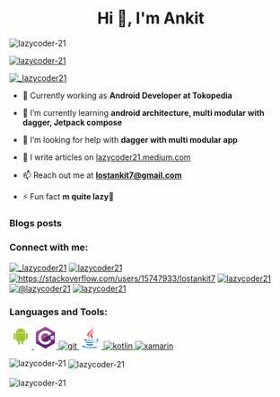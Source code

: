 <h1 align="center">Hi 👋, I'm Ankit</h1>
<p align="left"> <img src="https://komarev.com/ghpvc/?username=lazycoder-21&label=Profile%20views&color=0e75b6&style=flat" alt="lazycoder-21" /> </p>

<p align="left"> <a href="https://github.com/ryo-ma/github-profile-trophy"><img src="https://github-profile-trophy.vercel.app/?username=lazycoder-21" alt="lazycoder-21" /></a> </p>

<p align="left"> <a href="https://twitter.com/_lazycoder21" target="blank"><img src="https://img.shields.io/twitter/follow/_lazycoder21?logo=twitter&style=for-the-badge" alt="_lazycoder21" /></a> </p>

- 🔭 Currently working as **Android Developer at Tokopedia**

- 🌱 I’m currently learning **android architecture, multi modular with dagger, Jetpack compose**

- 🤝 I’m looking for help with **dagger with multi modular app**

- 📝 I write articles on [lazycoder21.medium.com](lazycoder21.medium.com)

- 📫 Reach out me at **lostankit7@gmail.com**

- ⚡ Fun fact **m quite lazy👀**

### Blogs posts
<!-- BLOG-POST-LIST:START -->
<!-- BLOG-POST-LIST:END -->

<h3 align="left">Connect with me:</h3>
<p align="left">
<a href="https://twitter.com/_lazycoder21" target="blank"><img align="center" src="https://raw.githubusercontent.com/rahuldkjain/github-profile-readme-generator/master/src/images/icons/Social/twitter.svg" alt="_lazycoder21" height="30" width="40" /></a>
<a href="https://linkedin.com/in/lazycoder21" target="blank"><img align="center" src="https://raw.githubusercontent.com/rahuldkjain/github-profile-readme-generator/master/src/images/icons/Social/linked-in-alt.svg" alt="lazycoder21" height="30" width="40" /></a>
<a href="https://stackoverflow.com/users/15747933/lostankit7" target="blank"><img align="center" src="https://raw.githubusercontent.com/rahuldkjain/github-profile-readme-generator/master/src/images/icons/Social/stack-overflow.svg" alt="https://stackoverflow.com/users/15747933/lostankit7" height="30" width="40" /></a>
<a href="https://instagram.com/lazycoder21" target="blank"><img align="center" src="https://raw.githubusercontent.com/rahuldkjain/github-profile-readme-generator/master/src/images/icons/Social/instagram.svg" alt="lazycoder21" height="30" width="40" /></a>
<a href="https://medium.com/@lazycoder21" target="blank"><img align="center" src="https://raw.githubusercontent.com/rahuldkjain/github-profile-readme-generator/master/src/images/icons/Social/medium.svg" alt="@lazycoder21" height="30" width="40" /></a>
<a href="https://www.leetcode.com/lazycoder21" target="blank"><img align="center" src="https://raw.githubusercontent.com/rahuldkjain/github-profile-readme-generator/master/src/images/icons/Social/leet-code.svg" alt="lazycoder21" height="30" width="40" /></a>
</p>

<h3 align="left">Languages and Tools:</h3>
<p align="left"> <a href="https://developer.android.com" target="_blank" rel="noreferrer"> <img src="https://raw.githubusercontent.com/devicons/devicon/master/icons/android/android-original-wordmark.svg" alt="android" width="40" height="40"/> </a> <a href="https://www.w3schools.com/cs/" target="_blank" rel="noreferrer"> <img src="https://raw.githubusercontent.com/devicons/devicon/master/icons/csharp/csharp-original.svg" alt="csharp" width="40" height="40"/> </a> <a href="https://git-scm.com/" target="_blank" rel="noreferrer"> <img src="https://www.vectorlogo.zone/logos/git-scm/git-scm-icon.svg" alt="git" width="40" height="40"/> </a> <a href="https://www.java.com" target="_blank" rel="noreferrer"> <img src="https://raw.githubusercontent.com/devicons/devicon/master/icons/java/java-original.svg" alt="java" width="40" height="40"/> </a> <a href="https://kotlinlang.org" target="_blank" rel="noreferrer"> <img src="https://www.vectorlogo.zone/logos/kotlinlang/kotlinlang-icon.svg" alt="kotlin" width="40" height="40"/> </a> <a href="https://dotnet.microsoft.com/apps/xamarin" target="_blank" rel="noreferrer"> <img src="https://raw.githubusercontent.com/detain/svg-logos/780f25886640cef088af994181646db2f6b1a3f8/svg/xamarin.svg" alt="xamarin" width="40" height="40"/> </a> </p>

<p><img align="left" src="https://github-readme-stats.vercel.app/api/top-langs?username=lazycoder-21&show_icons=true&locale=en&layout=compact" alt="lazycoder-21" /></p>

<p>&nbsp;<img align="center" src="https://github-readme-stats.vercel.app/api?username=lazycoder-21&show_icons=true&locale=en" alt="lazycoder-21" /></p>

<p><img align="center" src="https://github-readme-streak-stats.herokuapp.com/?user=lazycoder-21&" alt="lazycoder-21" /></p>
